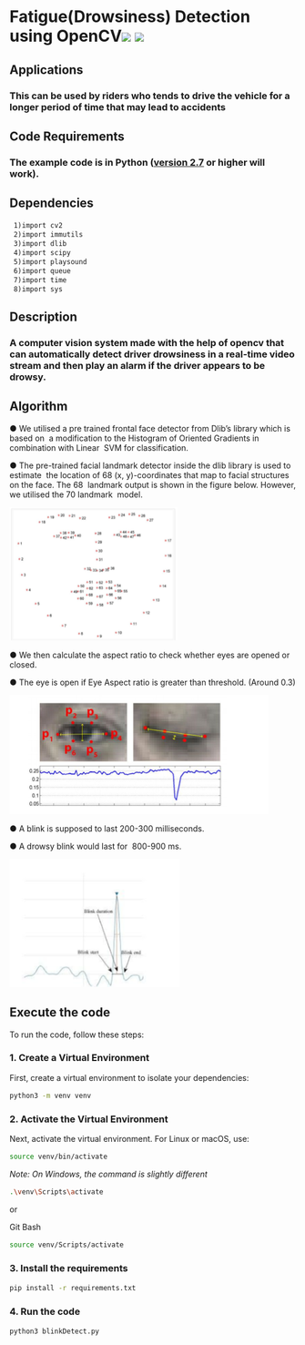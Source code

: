 # Fatigue(Drowsiness) Detection using OpenCV[![](https://img.shields.io/badge/License-MIT-yellow.svg)](https://github.com/jaisayush/Fatigue-Detection-System-Based-On-Behavioural-Characteristics-Of-Driver/blob/master/LICENSE) [![](https://img.shields.io/badge/Ayush-Jaiswal-brightgreen.svg)](https://github.com/jaisayush)

## Applications

### This can be used by riders who tends to drive the vehicle for a longer period of time that may lead to accidents

## Code Requirements

### The example code is in Python ([version 2.7](https://www.python.org/download/releases/2.7/) or higher will work).

## Dependencies

```
 1)import cv2
 2)import immutils
 3)import dlib
 4)import scipy
 5)import playsound
 6)import queue
 7)import time
 8)import sys
```

## Description

### A computer vision system made with the help of opencv that can automatically detect driver drowsiness in a real-time video stream and then play an alarm if the driver appears to be drowsy.

## Algorithm

● We utilised a pre trained frontal face detector from Dlib’s library which is based on  a modification to the Histogram of Oriented Gradients in combination with Linear  SVM for classification.

● The pre-trained facial landmark detector inside the dlib library is used to estimate  the location of 68 (x, y)-coordinates that map to facial structures on the face. The 68  landmark output is shown in the figure below. However, we utilised the 70 landmark  model.

<img src="./assets/face.PNG">

● We then calculate the aspect ratio to check whether eyes are opened or closed.

● The eye is open if Eye Aspect ratio is greater than threshold. (Around 0.3)

<img src="./assets/eye.PNG">

● A blink is supposed to last 200-300 milliseconds.

● A drowsy blink would last for  800-900 ms.

<img src="./assets/eye_aspect_ratio.PNG">

## Execute the code

To run the code, follow these steps:

### 1. Create a Virtual Environment

First, create a virtual environment to isolate your dependencies:

```sh
python3 -m venv venv
```

### 2. Activate the Virtual Environment

Next, activate the virtual environment. For Linux or macOS, use:

```sh
source venv/bin/activate
```

_Note: On Windows, the command is slightly different_

```sh
.\venv\Scripts\activate
```

or

Git Bash

```sh
source venv/Scripts/activate
```

### 3. Install the requirements

```sh
pip install -r requirements.txt
```

### 4. Run the code

```sh
python3 blinkDetect.py
```
